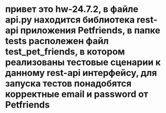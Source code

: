 # привет это hw-24.7.2, в файле api.py находится библиотека rest-api приложения Petfriends, в папке tests располежен файл test_pet_friends, в котором реализованы тестовые сценарии к данному rest-api интерфейсу, для запуска тестов понадобятся корректные email и password от Petfriends
